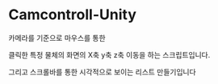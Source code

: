 # Camcontroll-Unity


카메라를 기준으로 마우스를 통한

클릭한 특정 물체의 화면의 X축 y축 z축 이동을 하는 스크립트입니다.


그리고 스크롤바를 통한 시각적으로 보이는 리스트 만들기입니다
